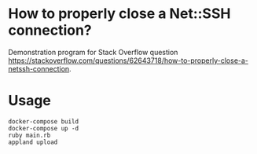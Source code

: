 # How to properly close a Net::SSH connection?

Demonstration program for Stack Overflow question https://stackoverflow.com/questions/62643718/how-to-properly-close-a-netssh-connection.

# Usage

```
docker-compose build
docker-compose up -d
ruby main.rb
appland upload 
```
